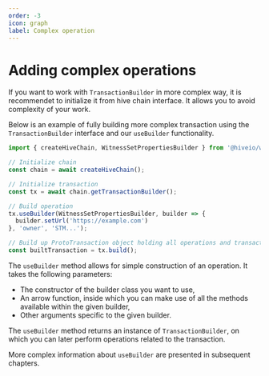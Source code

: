 ```yaml
---
order: -3
icon: graph
label: Complex operation
---
```


# Adding complex operations

If you want to work with `TransactionBuilder` in more complex way, it is recommendet to initialize it from hive chain interface. It allows you to avoid complexity of your work.

Below is an example of fully building more complex transaction using the `TransactionBuilder` interface and our `useBuilder` functionality.

```typescript
import { createHiveChain, WitnessSetPropertiesBuilder } from '@hiveio/wax';

// Initialize chain
const chain = await createHiveChain();

// Initialize transaction
const tx = await chain.getTransactionBuilder();

// Build operation
tx.useBuilder(WitnessSetPropertiesBuilder, builder => {
  builder.setUrl('https://example.com')
}, 'owner', 'STM...');

// Build up ProtoTransaction object holding all operations and transaction TAPOS & expiration data, but transaction is **not signed yet**
const builtTransaction = tx.build();
```
The `useBuilder` method allows for simple construction of an operation. It takes the following parameters:
- The constructor of the builder class you want to use,
- An arrow function, inside which you can make use of all the methods available within the given builder,
- Other arguments specific to the given builder.

The `useBuilder` method returns an instance of `TransactionBuilder`, on which you can later perform operations related to the transaction.

More complex information about `useBuilder` are presented in subsequent chapters.